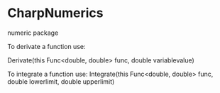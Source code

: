 # CharpNumerics
numeric package

To derivate a function use:

Derivate(this Func<double, double> func, double variablevalue)

To integrate a function use:
Integrate(this Func<double, double> func, double lowerlimit, double upperlimit)
